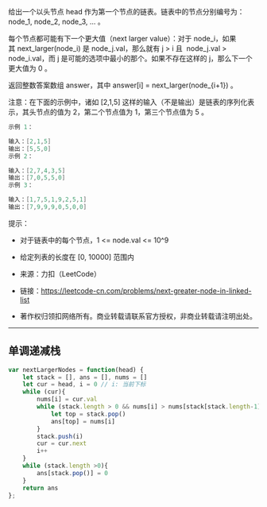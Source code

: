 给出一个以头节点 head 作为第一个节点的链表。链表中的节点分别编号为：node_1, node_2, node_3, ... 。

每个节点都可能有下一个更大值（next larger value）：对于 node_i，如果其 next_larger(node_i) 是 node_j.val，那么就有 j > i 且  node_j.val > node_i.val，而 j 是可能的选项中最小的那个。如果不存在这样的 j，那么下一个更大值为 0 。

返回整数答案数组 answer，其中 answer[i] = next_larger(node_{i+1}) 。

注意：在下面的示例中，诸如 [2,1,5] 这样的输入（不是输出）是链表的序列化表示，其头节点的值为 2，第二个节点值为 1，第三个节点值为 5 。

```cpp
示例 1：

输入：[2,1,5]
输出：[5,5,0]
示例 2：

输入：[2,7,4,3,5]
输出：[7,0,5,5,0]
示例 3：

输入：[1,7,5,1,9,2,5,1]
输出：[7,9,9,9,0,5,0,0]
```

提示：

- 对于链表中的每个节点，1 <= node.val <= 10^9
- 给定列表的长度在 [0, 10000] 范围内

- 来源：力扣（LeetCode）
- 链接：https://leetcode-cn.com/problems/next-greater-node-in-linked-list
- 著作权归领扣网络所有。商业转载请联系官方授权，非商业转载请注明出处。

---

## 单调递减栈

```javascript
var nextLargerNodes = function(head) {
    let stack = [], ans = [], nums = []
    let cur = head, i = 0 // i: 当前下标
    while (cur){
        nums[i] = cur.val
        while (stack.length > 0 && nums[i] > nums[stack[stack.length-1]]){
            let top = stack.pop()
            ans[top] = nums[i]
        }
        stack.push(i)
        cur = cur.next
        i++
    }
    while (stack.length >0){
        ans[stack.pop()] = 0
    }
    return ans
};
```
